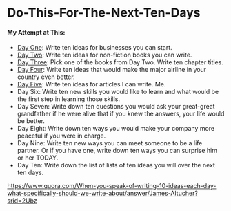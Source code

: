 # Do-This-For-The-Next-Ten-Days
#### My Attempt at This:
* <a href='https://github.com/joshpierro/Do-This-For-The-Next-Ten-Days/blob/master/Day%20One.md'>Day One</a>: Write ten ideas for businesses you can start.
* <a href='https://github.com/joshpierro/Do-This-For-The-Next-Ten-Days/blob/master/Day%20Two.md'>Day Two</a>: Write ten ideas for non-fiction books you can write.
* <a href='https://github.com/joshpierro/Do-This-For-The-Next-Ten-Days/blob/master/Day%20Three.md'>Day Three</a>: Pick one of the books from Day Two. Write ten chapter titles.
* <a href='https://github.com/joshpierro/Do-This-For-The-Next-Ten-Days/blob/master/Day%20Four.md'>Day Four</a>: Write ten ideas that would make the major airline in your country even better.
* <a href='https://github.com/joshpierro/Do-This-For-The-Next-Ten-Days/blob/master/Day%20Five.md'> Day Five</a>: Write ten ideas for articles I can write. Me.
* Day Six: Write ten new skills you would like to learn and what would be the first step in learning those skills.
* Day Seven: Write down ten questions you would ask your great-great grandfather if he were alive that if you knew the answers, your life would be better.
* Day Eight: Write down ten ways you would make your company more peaceful if you were in charge.
* Day Nine: Write ten new ways you can meet someone to be a life partner. Or if you have one, write down ten ways you can surprise him or her TODAY.
* Day Ten: Write down the list of lists of ten ideas you will over the next ten days.

https://www.quora.com/When-you-speak-of-writing-10-ideas-each-day-what-specifically-should-we-write-about/answer/James-Altucher?srid=2Ubz
